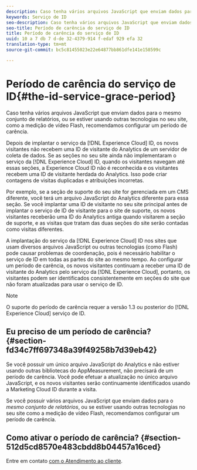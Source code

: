 ```yaml
---
description: Caso tenha vários arquivos JavaScript que enviam dados para o mesmo conjunto de relatórios, ou se estiver usando outras tecnologias no seu site, como a medição de vídeo Flash, recomendamos configurar um período de carência.
keywords: Serviço de ID
seo-description: Caso tenha vários arquivos JavaScript que enviam dados para o mesmo conjunto de relatórios, ou se estiver usando outras tecnologias no seu site, como a medição de vídeo Flash, recomendamos configurar um período de carência.
seo-title: Período de carência do serviço de ID
title: Período de carência do serviço de ID
uuid: 10 a 7 db 7 d-de 32-4379-914 f-edaf 929 efa 32
translation-type: tm+mt
source-git-commit: bc5c81455023e22e64877bb861dfe141e158599c

---
```



# Período de carência do serviço de ID{#the-id-service-grace-period} 

Caso tenha vários arquivos JavaScript que enviam dados para o mesmo conjunto de relatórios, ou se estiver usando outras tecnologias no seu site, como a medição de vídeo Flash, recomendamos configurar um período de carência.

Depois de implantar o serviço da [!DNL Experience Cloud] ID, os novos visitantes não recebem uma ID de visitante do Analytics de um servidor de coleta de dados. Se as seções no seu site ainda não implementaram o serviço da [!DNL Experience Cloud] ID, quando os visitantes navegam até essas seções, a Experience Cloud ID não é reconhecida e os visitantes recebem uma ID de visitante herdada do Analytics. Isso pode criar contagens de visitas duplicadas e atribuições incorretas.

Por exemplo, se a seção de suporte do seu site for gerenciada em um CMS diferente, você terá um arquivo JavaScript do Analytics diferente para essa seção. Se você implantar uma ID de visitante no seu site principal antes de implantar o serviço de ID de visitante para o site de suporte, os novos visitantes receberão uma ID do Analytics antiga quando visitarem a seção de suporte, e as visitas que tratam das duas seções do site serão contadas como visitas diferentes.

A implantação do serviço da [!DNL Experience Cloud] ID nos sites que usam diversos arquivos JavaScript ou outras tecnologias (como Flash) pode causar problemas de coordenação, pois é necessário habilitar o serviço de ID em todas as partes do site ao mesmo tempo. Ao configurar um período de carência, os novos visitantes continuam a receber uma ID de visitante do Analytics pelo serviço da [!DNL Experience Cloud], portanto, os visitantes podem ser identificados consistentemente em seções do site que não foram atualizadas para usar o serviço de ID.

>[!NOTE]
>
>O suporte do período de carência requer a versão 1.3 ou posterior do [!DNL Experience Cloud] serviço de ID.

## Eu preciso de um período de carência? {#section-fd34c7ff697348a39f49258b7d39eb42}

Se você possuir um único arquivo JavaScript do Analytics e não estiver usando outras bibliotecas do AppMeasurement, não precisará de um período de carência. Você pode efetuar a atualização no único arquivo JavaScript, e os novos visitantes serão continuamente identificados usando a Marketing Cloud ID durante a visita.

Se você possuir vários arquivos JavaScript que enviam dados para o *mesmo conjunto de relatórios*, ou se estiver usando outras tecnologias no seu site como a medição de vídeo Flash, recomendamos configurar um período de carência.

## Como ativar o período de carência? {#section-512d5cd8570e483cbdd8b04457a16ced}

Entre em contato [com o Atendimento ao cliente](https://helpx.adobe.com/marketing-cloud/contact-support.html).

